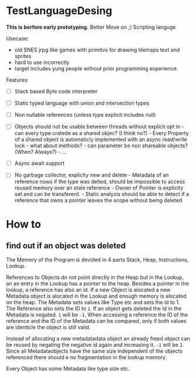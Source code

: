# TestLanguageDesing

**This is berfore early prototyping.** Better Move on ;)
Scripting languge

Usecase:
 - old SNES jrpg like games with primitvs for drawing tilemaps text and sprites
 - hard to use incorrectly
 - target includes yung people without prior programming experience.

Features:
- [ ] Stack based Byte code interpreter
- [ ] Static typed language with union and intersection types
- [ ] Non nullable references (unless type explicit includes null)
- [ ] Objects should not be usable between threads without explicit opt in
      - can every type cratede as a shared objec? (I think no?)
      - Every Property of a shared object is automaticly implemented with an async read/write lock
      - what about methods?
      - can parameter be non shareable objects? (When? Always?)
      - ...
- [ ] Async await support
- [ ] No garbage collector, explicity new and delete
      - Metadata of an reference nows if the type was delted,
        should be impossible to access reused memory over an stale reference
      - Owner of Pointer is explicity set and can be transfererd.
      - Static analyzis should be able to detect if a reference that owns a pointer
        leaves the scope without being deleted


# How to

## find out if an object was deleted

The Memory of the Program is devided in 4 parts Stack, Heap, Instructions, Lookup.

References to Objects do not point directly in the Heap but in the Lookup, an an entry in the Lookup has a pointer to the heap.
Besides a pointer in the lookup, a reference has also an id. If a new Object is alocated a new Metadata object is alocated in the
Lookup and enough memory is alocated on the heap. The Metadata sets values like Type etc and sets the id to 1. The Reference also sets the ID to `1`.
If an object gets deleted the Id in the Metadata is negated. `1` will be `-1`. When accessing a reference the ID of the reference and the ID of the Metadata
can be compared, only if both values are identicle the object is still valid.

Instead of allocating a new metadatadata object an already freed object can be reused by negating the negative id again and increasing it. `-1` will be `2`.
Since all Metadataobjects have the same size independent of the objects referenced there should e no fragmentation in the lookup memory.


Every Object has some Metadata like type size etc. 
